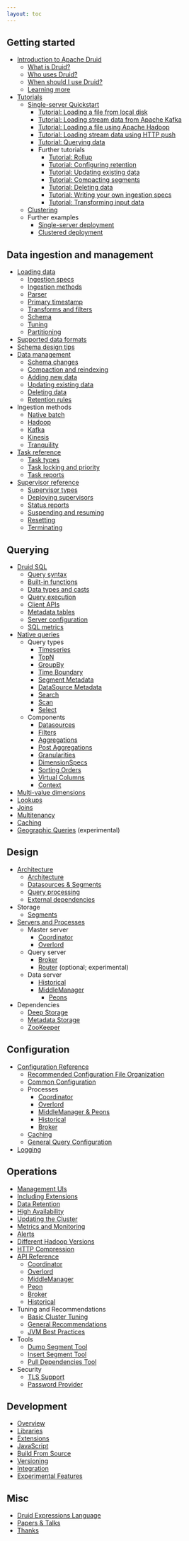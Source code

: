 ```yaml
---
layout: toc
---
```


<!--
  ~ Licensed to the Apache Software Foundation (ASF) under one
  ~ or more contributor license agreements.  See the NOTICE file
  ~ distributed with this work for additional information
  ~ regarding copyright ownership.  The ASF licenses this file
  ~ to you under the Apache License, Version 2.0 (the
  ~ "License"); you may not use this file except in compliance
  ~ with the License.  You may obtain a copy of the License at
  ~
  ~   http://www.apache.org/licenses/LICENSE-2.0
  ~
  ~ Unless required by applicable law or agreed to in writing,
  ~ software distributed under the License is distributed on an
  ~ "AS IS" BASIS, WITHOUT WARRANTIES OR CONDITIONS OF ANY
  ~ KIND, either express or implied.  See the License for the
  ~ specific language governing permissions and limitations
  ~ under the License.
  -->

## Getting started
  * [Introduction to Apache Druid](/docs/VERSION/design/index.html#what-is-druid)
    * [What is Druid?](/docs/VERSION/design/index.html#what-is-druid)
    * [Who uses Druid?](/docs/VERSION/design/index.html#who)
    * [When should I use Druid?](/docs/VERSION/design/index.html#when-to-use-druid)
    * [Learning more](/docs/VERSION/design/index.html#learning)
  * [Tutorials](/docs/VERSION/operations/getting-started.html)
    * [Single-server Quickstart](/docs/VERSION/tutorials/index.html)
      * [Tutorial: Loading a file from local disk](/docs/VERSION/tutorials/tutorial-batch.html)
      * [Tutorial: Loading stream data from Apache Kafka](/docs/VERSION/tutorials/tutorial-kafka.html)
      * [Tutorial: Loading a file using Apache Hadoop](/docs/VERSION/tutorials/tutorial-batch-hadoop.html)
      * [Tutorial: Loading stream data using HTTP push](/docs/VERSION/tutorials/tutorial-tranquility.html)
      * [Tutorial: Querying data](/docs/VERSION/tutorials/tutorial-query.html)
      * Further tutorials
        * [Tutorial: Rollup](/docs/VERSION/tutorials/tutorial-rollup.html)
        * [Tutorial: Configuring retention](/docs/VERSION/tutorials/tutorial-retention.html)
        * [Tutorial: Updating existing data](/docs/VERSION/tutorials/tutorial-update-data.html)
        * [Tutorial: Compacting segments](/docs/VERSION/tutorials/tutorial-compaction.html)
        * [Tutorial: Deleting data](/docs/VERSION/tutorials/tutorial-delete-data.html)
        * [Tutorial: Writing your own ingestion specs](/docs/VERSION/tutorials/tutorial-ingestion-spec.html)
        * [Tutorial: Transforming input data](/docs/VERSION/tutorials/tutorial-transform-spec.html)    
    * [Clustering](/docs/VERSION/tutorials/cluster.html)
    * Further examples
      * [Single-server deployment](/docs/VERSION/operations/single-server.html)
      * [Clustered deployment](/docs/VERSION/tutorials/cluster.html#fresh-deployment)

## Data ingestion and management
  * [Loading data](/docs/VERSION/ingestion-new/index.html)
    * [Ingestion specs](/docs/VERSION/ingestion-new/index.html#spec)
    * [Ingestion methods](/docs/VERSION/ingestion-new/index.html#connect)
    * [Parser](/docs/VERSION/ingestion-new/index.html#parse)
    * [Primary timestamp](/docs/VERSION/ingestion-new/index.html#timestamp)
    * [Transforms and filters](/docs/VERSION/ingestion-new/index.html#transform)
    * [Schema](/docs/VERSION/ingestion-new/index.html#schema)
    * [Tuning](/docs/VERSION/ingestion-new/index.html#tune)
    * [Partitioning](/docs/VERSION/ingestion-new/index.html#partitioning)
  * [Supported data formats](/docs/VERSION/ingestion-new/data-formats.html)
  * [Schema design tips](/docs/VERSION/ingestion-new/schema-design.html)
  * [Data management](/docs/VERSION/ingestion-new/data-management.html)
    * [Schema changes](/docs/VERSION/ingestion-new/data-management.html#schema-changes)
    * [Compaction and reindexing](/docs/VERSION/ingestion-new/data-management.html#reindexing)
    * [Adding new data](/docs/VERSION/ingestion-new/data-management.html#append)
    * [Updating existing data](/docs/VERSION/ingestion-new/data-management.html#updating)
    * [Deleting data](/docs/VERSION/ingestion-new/data-management.html#deleting)
    * [Retention rules](/docs/VERSION/ingestion-new/data-management.html#retention)
  * Ingestion methods
    * [Native batch](/docs/VERSION/ingestion-new/native-batch.html)
    * [Hadoop](/docs/VERSION/ingestion-new/hadoop.html)
    * [Kafka](/docs/VERSION/development/extensions-core/kafka-ingestion.html)
    * [Kinesis](/docs/VERSION/development/extensions-core/kinesis-ingestion.html)
    * [Tranquility](/docs/VERSION/ingestion-new/tranquility.html)
  * [Task reference](/docs/VERSION/ingestion-new/tasks.html)
    * [Task types](/docs/VERSION/ingestion-new/tasks.html#types)
    * [Task locking and priority](/docs/VERSION/ingestion-new/tasks.html#locking)
    * [Task reports](/docs/VERSION/ingestion-new/tasks.html#reports)
  * [Supervisor reference](/docs/VERSION/ingestion-new/supervisors.html)
    * [Supervisor types](/docs/VERSION/ingestion-new/supervisors.html#types)
    * [Deploying supervisors](/docs/VERSION/ingestion-new/supervisors.html#deploy)
    * [Status reports](/docs/VERSION/ingestion-new/supervisors.html#reports)
    * [Suspending and resuming](/docs/VERSION/ingestion-new/supervisors.html#suspend-resume)
    * [Resetting](/docs/VERSION/ingestion-new/supervisors.html#reset)
    * [Terminating](/docs/VERSION/ingestion-new/supervisors.html#terminate)

## Querying
  * [Druid SQL](/docs/VERSION/querying/sql.html)
    * [Query syntax](/docs/VERSION/querying/sql.html#query-syntax)
    * [Built-in functions](/docs/VERSION/querying/sql.html#functions)
    * [Data types and casts](/docs/VERSION/querying/sql.html#types)
    * [Query execution](/docs/VERSION/querying/sql.html#query-syntax)
    * [Client APIs](/docs/VERSION/querying/sql.html#client)
    * [Metadata tables](/docs/VERSION/querying/sql.html#metadata)
    * [Server configuration](/docs/VERSION/querying/sql.html#metadata)
    * [SQL metrics](/docs/VERSION/querying/sql.html#sql-metrics)
  * [Native queries](/docs/VERSION/querying/querying.html)
    * Query types
      * [Timeseries](/docs/VERSION/querying/timeseriesquery.html)
      * [TopN](/docs/VERSION/querying/topnquery.html)
      * [GroupBy](/docs/VERSION/querying/groupbyquery.html)
      * [Time Boundary](/docs/VERSION/querying/timeboundaryquery.html)
      * [Segment Metadata](/docs/VERSION/querying/segmentmetadataquery.html)
      * [DataSource Metadata](/docs/VERSION/querying/datasourcemetadataquery.html)
      * [Search](/docs/VERSION/querying/searchquery.html)
      * [Scan](/docs/VERSION/querying/scan-query.html)
      * [Select](/docs/VERSION/querying/select-query.html)
    * Components
      * [Datasources](/docs/VERSION/querying/datasource.html)
      * [Filters](/docs/VERSION/querying/filters.html)
      * [Aggregations](/docs/VERSION/querying/aggregations.html)
      * [Post Aggregations](/docs/VERSION/querying/post-aggregations.html)
      * [Granularities](/docs/VERSION/querying/granularities.html)
      * [DimensionSpecs](/docs/VERSION/querying/dimensionspecs.html)
      * [Sorting Orders](/docs/VERSION/querying/sorting-orders.html)
      * [Virtual Columns](/docs/VERSION/querying/virtual-columns.html)
      * [Context](/docs/VERSION/querying/query-context.html)
  * [Multi-value dimensions](/docs/VERSION/querying/multi-value-dimensions.html)
  * [Lookups](/docs/VERSION/querying/lookups.html)
  * [Joins](/docs/VERSION/querying/joins.html)
  * [Multitenancy](/docs/VERSION/querying/multitenancy.html)
  * [Caching](/docs/VERSION/querying/caching.html)
  * [Geographic Queries](/docs/VERSION/development/geo.html) (experimental)

## Design
  * [Architecture](/docs/VERSION/design/index.html)
    * [Architecture](/docs/VERSION/design/index.html#architecture)
    * [Datasources & Segments](/docs/VERSION/design/index.html#datasources-and-segments)
    * [Query processing](/docs/VERSION/design/index.html#query-processing)
    * [External dependencies](/docs/VERSION/design/index.html#external-dependencies)
  * Storage
    * [Segments](/docs/VERSION/design/segments.html)
  * [Servers and Processes](/docs/VERSION/design/processes.html)
    * Master server
      * [Coordinator](/docs/VERSION/design/coordinator.html)
      * [Overlord](/docs/VERSION/design/overlord.html)
    * Query server
      * [Broker](/docs/VERSION/design/broker.html)
      * [Router](/docs/VERSION/development/router.html) (optional; experimental)
    * Data server
      * [Historical](/docs/VERSION/design/historical.html)
      * [MiddleManager](/docs/VERSION/design/middlemanager.html)
        * [Peons](/docs/VERSION/design/peons.html)    
  * Dependencies
    * [Deep Storage](/docs/VERSION/dependencies/deep-storage.html)
    * [Metadata Storage](/docs/VERSION/dependencies/metadata-storage.html)
    * [ZooKeeper](/docs/VERSION/dependencies/zookeeper.html)

## Configuration
  * [Configuration Reference](/docs/VERSION/configuration/index.html)
    * [Recommended Configuration File Organization](/docs/VERSION/configuration/index.html#recommended-configuration-file-organization)
    * [Common Configuration](/docs/VERSION/configuration/index.html#common-configurations)
    * Processes
      * [Coordinator](/docs/VERSION/configuration/index.html#coordinator)
      * [Overlord](/docs/VERSION/configuration/index.html#overlord)
      * [MiddleManager & Peons](/docs/VERSION/configuration/index.html#middle-manager-and-peons)    
      * [Historical](/docs/VERSION/configuration/index.html#historical)
      * [Broker](/docs/VERSION/configuration/index.html#broker)
    * [Caching](/docs/VERSION/configuration/index.html#cache-configuration)
    * [General Query Configuration](/docs/VERSION/configuration/index.html#general-query-configuration)
  * [Logging](/docs/VERSION/configuration/logging.html)

## Operations
  * [Management UIs](/docs/VERSION/operations/management-uis.html)    
  * [Including Extensions](/docs/VERSION/operations/including-extensions.html)
  * [Data Retention](/docs/VERSION/operations/rule-configuration.html)
  * [High Availability](/docs/VERSION/operations/high-availability.html)
  * [Updating the Cluster](/docs/VERSION/operations/rolling-updates.html)
  * [Metrics and Monitoring](/docs/VERSION/operations/metrics.html)
  * [Alerts](/docs/VERSION/operations/alerts.html)
  * [Different Hadoop Versions](/docs/VERSION/operations/other-hadoop.html)
  * [HTTP Compression](/docs/VERSION/operations/http-compression.html)  
  * [API Reference](/docs/VERSION/operations/api-reference.html)
      * [Coordinator](/docs/VERSION/operations/api-reference.html#coordinator)
      * [Overlord](/docs/VERSION/operations/api-reference.html#overlord)
      * [MiddleManager](/docs/VERSION/operations/api-reference.html#middlemanager)
      * [Peon](/docs/VERSION/operations/api-reference.html#peon)
      * [Broker](/docs/VERSION/operations/api-reference.html#broker)
      * [Historical](/docs/VERSION/operations/api-reference.html#historical)
  * Tuning and Recommendations
    * [Basic Cluster Tuning](/docs/VERSION/operations/basic-cluster-tuning.html)  
    * [General Recommendations](/docs/VERSION/operations/recommendations.html)
    * [JVM Best Practices](/docs/VERSION/configuration/index.html#jvm-configuration-best-practices)        
  * Tools
    * [Dump Segment Tool](/docs/VERSION/operations/dump-segment.html)
    * [Insert Segment Tool](/docs/VERSION/operations/insert-segment-to-db.html)
    * [Pull Dependencies Tool](/docs/VERSION/operations/pull-deps.html)  
  * Security
    * [TLS Support](/docs/VERSION/operations/tls-support.html)
    * [Password Provider](/docs/VERSION/operations/password-provider.html)  

## Development
  * [Overview](/docs/VERSION/development/overview.html)
  * [Libraries](/libraries.html)
  * [Extensions](/docs/VERSION/development/extensions.html)
  * [JavaScript](/docs/VERSION/development/javascript.html)
  * [Build From Source](/docs/VERSION/development/build.html)
  * [Versioning](/docs/VERSION/development/versioning.html)
  * [Integration](/docs/VERSION/development/integrating-druid-with-other-technologies.html)
  * [Experimental Features](/docs/VERSION/development/experimental.html)

## Misc
  * [Druid Expressions Language](/docs/VERSION/misc/math-expr.html)
  * [Papers & Talks](/docs/VERSION/misc/papers-and-talks.html)
  * [Thanks](/thanks.html)
